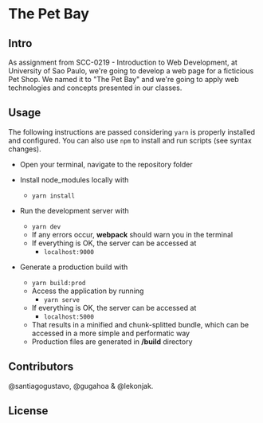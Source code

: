 The Pet Bay
=============================

## Intro

As assignment from SCC-0219 - Introduction to Web Development, at University of Sao Paulo, we're going to develop a web page for a ficticious Pet Shop. We named it to "The Pet Bay" and we're going to apply web technologies and concepts presented in our classes.

## Usage

The following instructions are passed considering `yarn` is properly installed and configured. You can also use `npm` to install and run scripts (see syntax changes).

* Open your terminal, navigate to the repository folder

* Install node_modules locally with
  *  `yarn install`

* Run the development server with
  * `yarn dev`
  * If any errors occur, **webpack** should warn you in the terminal
  * If everything is OK, the server can be accessed at
    * `localhost:9000`

* Generate a production build with
  * `yarn build:prod`
  * Access the application by running
    * `yarn serve`
  * If everything is OK, the server can be accessed at
    * `localhost:5000`
  * That results in a minified and chunk-splitted bundle, which can be accessed in a more simple and performatic way
  * Production files are generated in **/build** directory

## Contributors

@santiagogustavo, @gugahoa & @lekonjak.

## License

